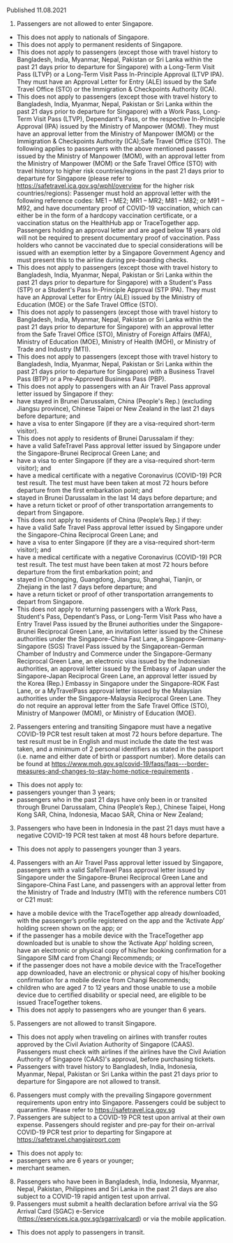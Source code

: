 Published 11.08.2021
1. Passengers are not allowed to enter Singapore.
- This does not apply to nationals of Singapore.
- This does not apply to permanent residents of Singapore.
- This does not apply to passengers (except those with travel history to Bangladesh, India, Myanmar, Nepal, Pakistan or Sri Lanka within the past 21 days prior to departure for Singapore) with a Long-Term Visit Pass (LTVP) or a Long-Term Visit Pass In-Principle Approval (LTVP IPA). They must have an Approval Letter for Entry (ALE) issued by the Safe Travel Office (STO) or the Immigration & Checkpoints Authority (ICA).
- This does not apply to passengers (except those with travel history to Bangladesh, India, Myanmar, Nepal, Pakistan or Sri Lanka within the past 21 days prior to departure for Singapore) with a Work Pass, Long-Term Visit Pass (LTVP), Dependant's Pass, or the respective In-Principle Approval (IPA) issued by the Ministry of Manpower (MOM). They must have an approval letter from the Ministry of Manpower (MOM) or the Immigration & Checkpoints Authority (ICA);Safe Travel Office (STO). The following applies to passengers with the above mentioned passes issued by the Ministry of Manpower (MOM), with an approval letter from the Ministry of Manpower (MOM) or the Safe Travel Office (STO) with travel history to higher risk countries/regions in the past 21 days prior to departure for Singapore (please refer to <a href="https://safetravel.ica.gov.sg/wphl/overview">https://safetravel.ica.gov.sg/wphl/overview</a> for the higher risk countries/regions): Passenger must hold an approval letter with the following reference codes: ME1 – ME2; MR1 – MR2; M81 – M82; or M91 – M92, and have documentary proof of COVID-19 vaccination, which can either be in the form of a hardcopy vaccination certificate, or a vaccination status on the HealthHub app or TraceTogether app. Passengers holding an approval letter and are aged below 18 years old will not be required to present documentary proof of vaccination. Pass holders who cannot be vaccinated due to special considerations will be issued with an exemption letter by a Singapore Government Agency and must present this to the airline during pre-boarding checks.
- This does not apply to passengers (except those with travel history to Bangladesh, India, Myanmar, Nepal, Pakistan or Sri Lanka within the past 21 days prior to departure for Singapore) with a Student's Pass (STP) or a Student's Pass In-Principle Approval (STP IPA). They must have an Approval Letter for Entry (ALE) issued by the Ministry of Education (MOE) or the Safe Travel Office (STO).
- This does not apply to passengers (except those with travel history to Bangladesh, India, Myanmar, Nepal, Pakistan or Sri Lanka within the past 21 days prior to departure for Singapore) with an approval letter from the Safe Travel Office (STO), Ministry of Foreign Affairs (MFA), Ministry of Education (MOE), Ministry of Health (MOH), or Ministry of Trade and Industry (MTI).
- This does not apply to passengers (except those with travel history to Bangladesh, India, Myanmar, Nepal, Pakistan or Sri Lanka within the past 21 days prior to departure for Singapore) with a Business Travel Pass (BTP) or a Pre-Approved Business Pass (PBP).
- This does not apply to passengers with an Air Travel Pass approval letter issued by Singapore if they:
- have stayed in Brunei Darussalam, China (People's Rep.) (excluding Jiangsu province), Chinese Taipei or New Zealand in the last 21 days before departure; and
- have a visa to enter Singapore (if they are a visa-required short-term visitor).
- This does not apply to residents of Brunei Darussalam if they:
- have a valid SafeTravel Pass approval letter issued by Singapore under the Singapore-Brunei Reciprocal Green Lane; and
- have a visa to enter Singapore (if they are a visa-required short-term visitor); and
- have a medical certificate with a negative Coronavirus (COVID-19) PCR test result. The test must have been taken at most 72 hours before departure from the first embarkation point; and
- stayed in Brunei Darussalam in the last 14 days before departure; and
- have a return ticket or proof of other transportation arrangements to depart from Singapore.
- This does not apply to residents of China (People’s Rep.) if they:
- have a valid Safe Travel Pass approval letter issued by Singapore under the Singapore-China Reciprocal Green Lane; and
- have a visa to enter Singapore (if they are a visa-required short-term visitor); and
- have a medical certificate with a negative Coronavirus (COVID-19) PCR test result. The test must have been taken at most 72 hours before departure from the first embarkation point; and
- stayed in Chongqing, Guangdong, Jiangsu, Shanghai, Tianjin, or Zhejiang in the last 7 days before departure; and
- have a return ticket or proof of other transportation arrangements to depart from Singapore.
- This does not apply to returning passengers with a Work Pass, Student's Pass, Dependant’s Pass, or Long-Term Visit Pass who have a Entry Travel Pass issued by the Brunei authorities under the Singapore-Brunei Reciprocal Green Lane, an invitation letter issued by the Chinese authorities under the Singapore-China Fast Lane, a Singapore-Germany-Singapore (SGS) Travel Pass issued by the Singaporean-German Chamber of Industry and Commerce under the Singapore-Germany Reciprocal Green Lane, an electronic visa issued by the Indonesian authorities, an approval letter issued by the Embassy of Japan under the Singapore-Japan Reciprocal Green Lane, an approval letter issued by the Korea (Rep.) Embassy in Singapore under the Singapore-ROK Fast Lane, or a MyTravelPass approval letter issued by the Malaysian authorities under the Singapore-Malaysia Reciprocal Green Lane. They do not require an approval letter from the Safe Travel Office (STO), Ministry of Manpower (MOM), or Ministry of Education (MOE).
2. Passengers entering and transiting Singapore must have a negative COVID-19 PCR test result taken at most 72 hours before departure. The test result must be in English and must include the date the test was taken, and a minimum of 2 personal identifiers as stated in the passport (i.e. name and either date of birth or passport number). More details can be found at <a href="https://www.moh.gov.sg/covid-19/faqs/faqs---border-measures-and-changes-to-stay-home-notice-requirements">https://www.moh.gov.sg/covid-19/faqs/faqs---border-measures-and-changes-to-stay-home-notice-requirements</a> .
- This does not apply to:
- passengers younger than 3 years;
- passengers who in the past 21 days have only been in or transited through Brunei Darussalam, China (People’s Rep.), Chinese Taipei, Hong Kong SAR, China, Indonesia, Macao SAR, China or New Zealand;
3. Passengers who have been in Indonesia in the past 21 days must have a negative COVID-19 PCR test taken at most 48 hours before departure.
- This does not apply to passengers younger than 3 years.
4. Passengers with an Air Travel Pass approval letter issued by Singapore, passengers with a valid SafeTravel Pass approval letter issued by Singapore under the Singapore-Brunei Reciprocal Green Lane and Singapore-China Fast Lane, and passengers with an approval letter from the Ministry of Trade and Industry (MTI) with the reference numbers C01 or C21 must: 
- have a mobile device with the TraceTogether app already downloaded, with the passenger’s profile registered on the app and the ‘Activate App’ holding screen shown on the app; or
- if the passenger has a mobile device with the TraceTogether app downloaded but is unable to show the ‘Activate App’ holding screen, have an electronic or physical copy of his/her booking confirmation for a Singapore SIM card from Changi Recommends; or
- if the passenger does not have a mobile device with the TraceTogether app downloaded, have an electronic or physical copy of his/her booking confirmation for a mobile device from Changi Recommends;
- children who are aged 7 to 12 years and those unable to use a mobile device due to certified disability or special need, are eligible to be issued TraceTogether tokens.
- This does not apply to passengers who are younger than 6 years.
5. Passengers are not allowed to transit Singapore.
- This does not apply when traveling on airlines with transfer routes approved by the Civil Aviation Authority of Singapore (CAAS). Passengers must check with airlines if the airlines have the Civil Aviation Authority of Singapore (CAAS)'s approval, before purchasing tickets. 
- Passengers with travel history to Bangladesh, India, Indonesia, Myanmar, Nepal, Pakistan or Sri Lanka within the past 21 days prior to departure for Singapore are not allowed to transit.
6. Passengers must comply with the prevailing Singapore government requirements upon entry into Singapore. Passengers could be subject to quarantine. Please refer to <a href="https://safetravel.ica.gov.sg/">https://safetravel.ica.gov.sg</a> 
7. Passengers are subject to a COVID-19 PCR test upon arrival at their own expense. Passengers should register and pre-pay for their on-arrival COVID-19 PCR test prior to departing for Singapore at <a href="https://safetravel.changiairport.com/">https://safetravel.changiairport.com</a> 
- This does not apply to:
- passengers who are 6 years or younger;
- merchant seamen.
8. Passengers who have been in Bangladesh, India, Indonesia, Myanmar, Nepal, Pakistan, Philippines and Sri Lanka in the past 21 days are also subject to a COVID-19 rapid antigen test upon arrival.
9. Passengers must submit a health declaration before arrival via the SG Arrival Card (SGAC) e-Service (<a href="https://eservices.ica.gov.sg/sgarrivalcard">https://eservices.ica.gov.sg/sgarrivalcard</a>) or via the mobile application.
- This does not apply to passengers in transit.


